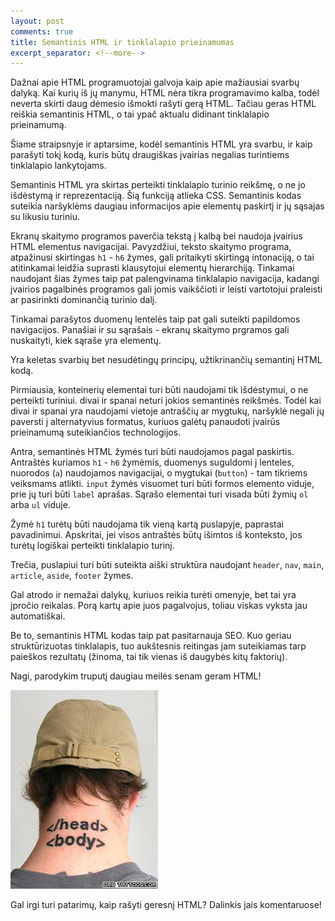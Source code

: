 ```yaml
---
layout: post
comments: true
title: Semantinis HTML ir tinklalapio prieinamumas
excerpt_separator: <!--more-->
---
```


Dažnai apie HTML programuotojai galvoja kaip apie mažiausiai svarbų dalyką. Kai kurių iš jų manymu, HTML nėra tikra programavimo kalba,
todėl neverta skirti daug dėmesio išmokti rašyti gerą HTML. Tačiau geras HTML reiškia semantinis HTML, o tai ypač aktualu didinant tinklalapio
prieinamumą.

<!--more-->

Šiame straipsnyje ir aptarsime, kodėl semantinis HTML yra svarbu, ir kaip parašyti tokį kodą, kuris būtų draugiškas įvairias negalias
turintiems tinklalapio lankytojams.

Semantinis HTML yra skirtas perteikti tinklalapio turinio reikšmę, o ne jo išdėstymą ir reprezentaciją. Šią funkciją atlieka CSS. Semantinis
kodas suteikia naršyklėms daugiau informacijos apie elementų paskirtį ir jų sąsajas su likusiu turiniu.

Ekranų skaitymo programos paverčia tekstą į kalbą bei naudoja įvairius HTML elementus navigacijai. Pavyzdžiui, teksto skaitymo programa, atpažinusi
skirtingas `h1` - `h6` žymes, gali pritaikyti skirtingą intonaciją, o tai atitinkamai leidžia suprasti klausytojui elementų hierarchiją. Tinkamai
naudojant šias žymes taip pat palengvinama tinklalapio navigacija, kadangi įvairios pagalbinės programos gali jomis vaikščioti ir leisti
vartotojui praleisti ar pasirinkti dominančią turinio dalį.

Tinkamai parašytos duomenų lentelės taip pat gali suteikti papildomos navigacijos. Panašiai ir su sąrašais - ekranų skaitymo prgramos gali
nuskaityti, kiek sąraše yra elementų.

Yra keletas svarbių bet nesudėtingų principų, užtikrinančių semantinį HTML kodą.

Pirmiausia, konteinerių elementai turi būti naudojami tik išdėstymui, o ne perteikti turiniui. divai ir spanai neturi jokios semantinės reikšmės.
Todėl kai divai ir spanai yra naudojami vietoje antraščių ar mygtukų, naršyklė negali jų paversti į alternatyvius formatus, kuriuos galėtų panaudoti
įvairūs prieinamumą suteikiančios technologijos.

Antra, semantinės HTML žymės turi būti naudojamos pagal paskirtis. Antraštės kuriamos `h1` - `h6` žymėmis, duomenys suguldomi į lenteles,
nuorodos (`a`) naudojamos navigacijai, o mygtukai (`button`) - tam tikriems veiksmams atlikti. `input` žymės visuomet turi būti formos elemento
viduje, prie jų turi būti `label` aprašas. Sąrašo elementai turi visada būti žymių `ol` arba `ul` viduje.

Žymė `h1` turėtų būti naudojama tik vieną kartą puslapyje, paprastai pavadinimui. Apskritai, jei visos antraštės būtų išimtos iš konteksto,
jos turėtų logiškai perteikti tinklalapio turinį.

Trečia, puslapiui turi būti suteikta aiški struktūra naudojant `header`, `nav`, `main`, `article`, `aside`, `footer` žymes.

Gal atrodo ir nemažai dalykų, kuriuos reikia turėti omenyje, bet tai yra įpročio reikalas. Porą kartų apie juos pagalvojus, toliau viskas
vyksta jau automatiškai.

Be to, semantinis HTML kodas taip pat pasitarnauja SEO. Kuo geriau struktūrizuotas tinklalapis, tuo aukštesnis reitingas jam suteikiamas
tarp paieškos rezultatų (žinoma, tai tik vienas iš daugybės kitų faktorių).

Nagi, parodykim truputį daugiau meilės senam geram HTML!

![HTML tatuiruotė ant kaklo](/assets/html.jpg)

Gal irgi turi patarimų, kaip rašyti geresnį HTML? Dalinkis jais komentaruose!

